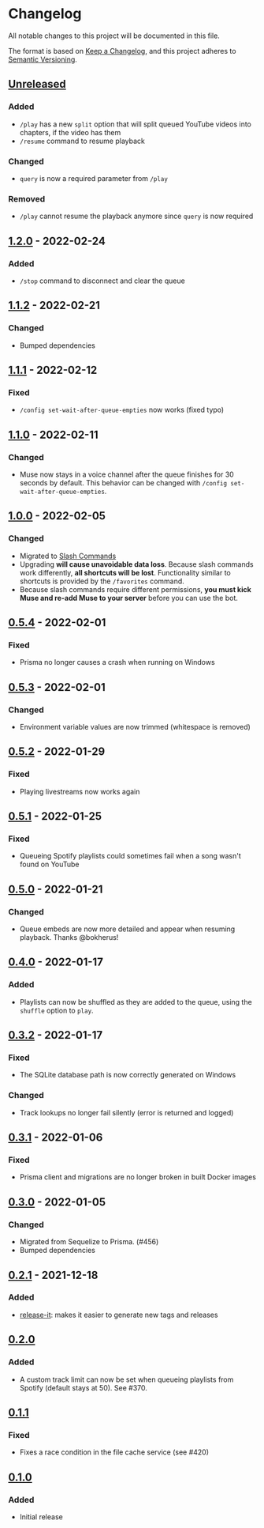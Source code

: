 # Changelog
All notable changes to this project will be documented in this file.

The format is based on [Keep a Changelog](https://keepachangelog.com/en/1.0.0/),
and this project adheres to [Semantic Versioning](https://semver.org/spec/v2.0.0.html).

## [Unreleased]
### Added
- `/play` has a new `split` option that will split queued YouTube videos into chapters, if the video has them
- `/resume` command to resume playback

### Changed
- `query` is now a required parameter from `/play`

### Removed
- `/play` cannot resume the playback anymore since `query` is now required

## [1.2.0] - 2022-02-24
### Added
- `/stop` command to disconnect and clear the queue

## [1.1.2] - 2022-02-21
### Changed
- Bumped dependencies

## [1.1.1] - 2022-02-12
### Fixed
- `/config set-wait-after-queue-empties` now works (fixed typo)

## [1.1.0] - 2022-02-11
### Changed
- Muse now stays in a voice channel after the queue finishes for 30 seconds by default. This behavior can be changed with `/config set-wait-after-queue-empties`.

## [1.0.0] - 2022-02-05
### Changed
- Migrated to [Slash Commands](https://support.discord.com/hc/en-us/articles/1500000368501-Slash-Commands-FAQ)
- Upgrading **will cause unavoidable data loss**. Because slash commands work differently, **all shortcuts will be lost**. Functionality similar to shortcuts is provided by the `/favorites` command.
- Because slash commands require different permissions, **you must kick Muse and re-add Muse to your server** before you can use the bot.

## [0.5.4] - 2022-02-01
### Fixed
- Prisma no longer causes a crash when running on Windows

## [0.5.3] - 2022-02-01
### Changed
- Environment variable values are now trimmed (whitespace is removed)

## [0.5.2] - 2022-01-29
### Fixed
- Playing livestreams now works again

## [0.5.1] - 2022-01-25
### Fixed
- Queueing Spotify playlists could sometimes fail when a song wasn't found on YouTube

## [0.5.0] - 2022-01-21
### Changed
- Queue embeds are now more detailed and appear when resuming playback. Thanks @bokherus!

## [0.4.0] - 2022-01-17
### Added
- Playlists can now be shuffled as they are added to the queue, using the `shuffle` option to `play`.

## [0.3.2] - 2022-01-17
### Fixed
- The SQLite database path is now correctly generated on Windows

### Changed
- Track lookups no longer fail silently (error is returned and logged)

## [0.3.1] - 2022-01-06
### Fixed
- Prisma client and migrations are no longer broken in built Docker images

## [0.3.0] - 2022-01-05
### Changed
- Migrated from Sequelize to Prisma. (#456)
- Bumped dependencies

## [0.2.1] - 2021-12-18
### Added
- [release-it](https://www.npmjs.com/package/release-it): makes it easier to generate new tags and releases

## [0.2.0]
### Added
- A custom track limit can now be set when queueing playlists from Spotify (default stays at 50). See #370.

## [0.1.1]
### Fixed
- Fixes a race condition in the file cache service (see #420)

## [0.1.0]
### Added
- Initial release

[Unreleased]: https://github.com/codetheweb/muse/compare/v1.2.0...HEAD
[1.2.0]: https://github.com/codetheweb/muse/compare/v1.1.2...v1.2.0
[1.1.2]: https://github.com/codetheweb/muse/compare/v1.1.1...v1.1.2
[1.1.1]: https://github.com/codetheweb/muse/compare/v1.1.0...v1.1.1
[1.1.0]: https://github.com/codetheweb/muse/compare/v1.0.0...v1.1.0
[1.0.0]: https://github.com/codetheweb/muse/compare/v0.5.4...v1.0.0
[0.5.4]: https://github.com/codetheweb/muse/compare/v0.5.3...v0.5.4
[0.5.3]: https://github.com/codetheweb/muse/compare/v0.5.2...v0.5.3
[0.5.2]: https://github.com/codetheweb/muse/compare/v0.5.1...v0.5.2
[0.5.1]: https://github.com/codetheweb/muse/compare/v0.5.0...v0.5.1
[0.5.0]: https://github.com/codetheweb/muse/compare/v0.4.0...v0.5.0
[0.4.0]: https://github.com/codetheweb/muse/compare/v0.3.2...v0.4.0
[0.3.2]: https://github.com/codetheweb/muse/compare/v0.3.1...v0.3.2
[0.3.1]: https://github.com/codetheweb/muse/compare/v0.3.0...v0.3.1
[0.3.0]: https://github.com/codetheweb/muse/compare/v0.2.1...v0.3.0
[0.2.1]: https://github.com/codetheweb/muse/compare/v0.2.0...v0.2.1
[0.2.0]: https://github.com/codetheweb/muse/releases/tag/v0.2.0
[0.1.1]: https://github.com/codetheweb/muse/releases/tag/v0.1.1
[0.1.0]: https://github.com/codetheweb/muse/releases/tag/v0.1.0
